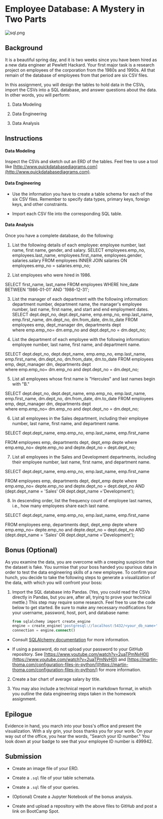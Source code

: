 # Employee Database: A Mystery in Two Parts

![sql.png](sql.png)

## Background

It is a beautiful spring day, and it is two weeks since you have been hired as a new data engineer at Pewlett Hackard. Your first major task is a research project on employees of the corporation from the 1980s and 1990s. All that remain of the database of employees from that period are six CSV files.

In this assignment, you will design the tables to hold data in the CSVs, import the CSVs into a SQL database, and answer questions about the data. In other words, you will perform:

1. Data Modeling

2. Data Engineering

3. Data Analysis

## Instructions

#### Data Modeling

Inspect the CSVs and sketch out an ERD of the tables. Feel free to use a tool like [http://www.quickdatabasediagrams.com](http://www.quickdatabasediagrams.com).

#### Data Engineering

* Use the information you have to create a table schema for each of the six CSV files. Remember to specify data types, primary keys, foreign keys, and other constraints.

* Import each CSV file into the corresponding SQL table.

#### Data Analysis

Once you have a complete database, do the following:

1. List the following details of each employee: employee number, last name, first name, gender, and salary.
SELECT 
employees.emp_no,
employees.last_name, 
employees.first_name, 
employees.gender,
salaries.salary
FROM employees
INNER JOIN salaries
ON employees.emp_no = salaries.emp_no;

2. List employees who were hired in 1986.

SELECT
first_name, last_name
FROM employees
WHERE hire_date BETWEEN '1986-01-01' AND '1986-12-31';


3. List the manager of each department with the following information: department number, department name, the manager's employee number, last name, first name, and start and end employment dates.
SELECT 
dept.dept_no,
dept.dept_name,
emp.emp_no,
emp.last_name, 
emp.first_name, 
dm.dept_no,
dm.from_date,
dm.to_date
FROM employees emp, dept_manager dm, departments dept  
where emp.emp_no= dm.emp_no and dept.dept_no = dm.dept_no;

4. List the department of each employee with the following information: employee number, last name, first name, and department name.

SELECT 
dept.dept_no,
dept.dept_name,
emp.emp_no,
emp.last_name, 
emp.first_name, 
dm.dept_no,
dm.from_date,
dm.to_date
FROM employees emp, dept_manager dm, departments dept  
where emp.emp_no= dm.emp_no and dept.dept_no = dm.dept_no;

5. List all employees whose first name is "Hercules" and last names begin with "B."

SELECT 
dept.dept_no,
dept.dept_name,
emp.emp_no,
emp.last_name, 
emp.first_name, 
dm.dept_no,
dm.from_date,
dm.to_date
FROM employees emp, dept_manager dm, departments dept  
where emp.emp_no= dm.emp_no and dept.dept_no = dm.dept_no;

6. List all employees in the Sales department, including their employee number, last name, first name, and department name.

SELECT 
dept.dept_name,
emp.emp_no,
emp.last_name, 
emp.first_name 

FROM employees emp, departments dept, dept_emp depte
where emp.emp_no= depte.emp_no and depte.dept_no = dept.dept_no;

7. List all employees in the Sales and Development departments, including their employee number, last name, first name, and department name.

SELECT 
dept.dept_name,
emp.emp_no,
emp.last_name, 
emp.first_name 

FROM employees emp, departments dept, dept_emp depte
where emp.emp_no= depte.emp_no and depte.dept_no = dept.dept_no AND (dept.dept_name = 'Sales' OR dept.dept_name ='Development');

8. In descending order, list the frequency count of employee last names, i.e., how many employees share each last name.

SELECT 
dept.dept_name,
emp.emp_no,
emp.last_name, 
emp.first_name 

FROM employees emp, departments dept, dept_emp depte
where emp.emp_no= depte.emp_no and depte.dept_no = dept.dept_no AND (dept.dept_name = 'Sales' OR dept.dept_name ='Development');
## Bonus (Optional)

As you examine the data, you are overcome with a creeping suspicion that the dataset is fake. You surmise that your boss handed you spurious data in order to test the data engineering skills of a new employee. To confirm your hunch, you decide to take the following steps to generate a visualization of the data, with which you will confront your boss:

1. Import the SQL database into Pandas. (Yes, you could read the CSVs directly in Pandas, but you are, after all, trying to prove your technical mettle.) This step may require some research. Feel free to use the code below to get started. Be sure to make any necessary modifications for your username, password, host, port, and database name:

   ```sql
   from sqlalchemy import create_engine
   engine = create_engine('postgresql://localhost:5432/<your_db_name>')
   connection = engine.connect()
   ```

* Consult [SQLAlchemy documentation](https://docs.sqlalchemy.org/en/latest/core/engines.html#postgresql) for more information.

* If using a password, do not upload your password to your GitHub repository. See [https://www.youtube.com/watch?v=2uaTPmNvH0I](https://www.youtube.com/watch?v=2uaTPmNvH0I) and [https://martin-thoma.com/configuration-files-in-python/](https://martin-thoma.com/configuration-files-in-python/) for more information.

2. Create a bar chart of average salary by title.

3. You may also include a technical report in markdown format, in which you outline the data engineering steps taken in the homework assignment.

## Epilogue

Evidence in hand, you march into your boss's office and present the visualization. With a sly grin, your boss thanks you for your work. On your way out of the office, you hear the words, "Search your ID number." You look down at your badge to see that your employee ID number is 499942.

## Submission

* Create an image file of your ERD.

* Create a `.sql` file of your table schemata.

* Create a `.sql` file of your queries.

* (Optional) Create a Jupyter Notebook of the bonus analysis.

* Create and upload a repository with the above files to GitHub and post a link on BootCamp Spot.
